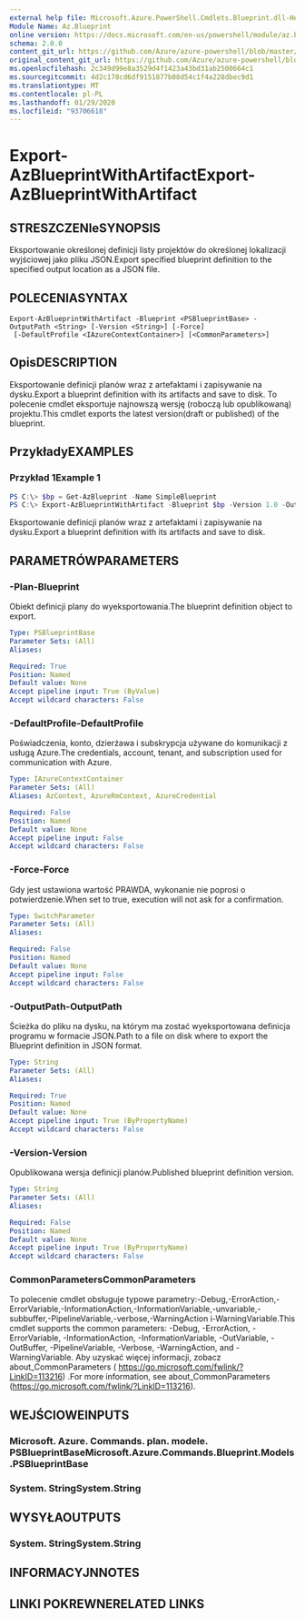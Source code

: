 ```yaml
---
external help file: Microsoft.Azure.PowerShell.Cmdlets.Blueprint.dll-Help.xml
Module Name: Az.Blueprint
online version: https://docs.microsoft.com/en-us/powershell/module/az.blueprint/export-azblueprintwithartifact
schema: 2.0.0
content_git_url: https://github.com/Azure/azure-powershell/blob/master/src/Blueprint/Blueprint/help/Export-AzBlueprintWithArtifact.md
original_content_git_url: https://github.com/Azure/azure-powershell/blob/master/src/Blueprint/Blueprint/help/Export-AzBlueprintWithArtifact.md
ms.openlocfilehash: 2c349d99e8a3529d4f1423a43bd31ab2500664c1
ms.sourcegitcommit: 4d2c178cd6df9151877b08d54c1f4a228dbec9d1
ms.translationtype: MT
ms.contentlocale: pl-PL
ms.lasthandoff: 01/29/2020
ms.locfileid: "93706618"
---
```

# <span data-ttu-id="2b91f-101">Export-AzBlueprintWithArtifact</span><span class="sxs-lookup"><span data-stu-id="2b91f-101">Export-AzBlueprintWithArtifact</span></span>

## <span data-ttu-id="2b91f-102">STRESZCZENIe</span><span class="sxs-lookup"><span data-stu-id="2b91f-102">SYNOPSIS</span></span>
<span data-ttu-id="2b91f-103">Eksportowanie określonej definicji listy projektów do określonej lokalizacji wyjściowej jako pliku JSON.</span><span class="sxs-lookup"><span data-stu-id="2b91f-103">Export specified blueprint definition to the specified output location as a JSON file.</span></span> 

## <span data-ttu-id="2b91f-104">POLECENIA</span><span class="sxs-lookup"><span data-stu-id="2b91f-104">SYNTAX</span></span>

```
Export-AzBlueprintWithArtifact -Blueprint <PSBlueprintBase> -OutputPath <String> [-Version <String>] [-Force]
 [-DefaultProfile <IAzureContextContainer>] [<CommonParameters>]
```

## <span data-ttu-id="2b91f-105">Opis</span><span class="sxs-lookup"><span data-stu-id="2b91f-105">DESCRIPTION</span></span>
<span data-ttu-id="2b91f-106">Eksportowanie definicji planów wraz z artefaktami i zapisywanie na dysku.</span><span class="sxs-lookup"><span data-stu-id="2b91f-106">Export a blueprint definition with its artifacts and save to disk.</span></span> <span data-ttu-id="2b91f-107">To polecenie cmdlet eksportuje najnowszą wersję (roboczą lub opublikowaną) projektu.</span><span class="sxs-lookup"><span data-stu-id="2b91f-107">This cmdlet exports the latest version(draft or published) of the blueprint.</span></span>

## <span data-ttu-id="2b91f-108">Przykłady</span><span class="sxs-lookup"><span data-stu-id="2b91f-108">EXAMPLES</span></span>

### <span data-ttu-id="2b91f-109">Przykład 1</span><span class="sxs-lookup"><span data-stu-id="2b91f-109">Example 1</span></span>
```powershell
PS C:\> $bp = Get-AzBlueprint -Name SimpleBlueprint
PS C:\> Export-AzBlueprintWithArtifact -Blueprint $bp -Version 1.0 -OutputPath C:\Blueprints
```

<span data-ttu-id="2b91f-110">Eksportowanie definicji planów wraz z artefaktami i zapisywanie na dysku.</span><span class="sxs-lookup"><span data-stu-id="2b91f-110">Export a blueprint definition with its artifacts and save to disk.</span></span>

## <span data-ttu-id="2b91f-111">PARAMETRÓW</span><span class="sxs-lookup"><span data-stu-id="2b91f-111">PARAMETERS</span></span>

### <span data-ttu-id="2b91f-112">-Plan</span><span class="sxs-lookup"><span data-stu-id="2b91f-112">-Blueprint</span></span>
<span data-ttu-id="2b91f-113">Obiekt definicji plany do wyeksportowania.</span><span class="sxs-lookup"><span data-stu-id="2b91f-113">The blueprint definition object to export.</span></span>

```yaml
Type: PSBlueprintBase
Parameter Sets: (All)
Aliases:

Required: True
Position: Named
Default value: None
Accept pipeline input: True (ByValue)
Accept wildcard characters: False
```

### <span data-ttu-id="2b91f-114">-DefaultProfile</span><span class="sxs-lookup"><span data-stu-id="2b91f-114">-DefaultProfile</span></span>
<span data-ttu-id="2b91f-115">Poświadczenia, konto, dzierżawa i subskrypcja używane do komunikacji z usługą Azure.</span><span class="sxs-lookup"><span data-stu-id="2b91f-115">The credentials, account, tenant, and subscription used for communication with Azure.</span></span>

```yaml
Type: IAzureContextContainer
Parameter Sets: (All)
Aliases: AzContext, AzureRmContext, AzureCredential

Required: False
Position: Named
Default value: None
Accept pipeline input: False
Accept wildcard characters: False
```

### <span data-ttu-id="2b91f-116">-Force</span><span class="sxs-lookup"><span data-stu-id="2b91f-116">-Force</span></span>
<span data-ttu-id="2b91f-117">Gdy jest ustawiona wartość PRAWDA, wykonanie nie poprosi o potwierdzenie.</span><span class="sxs-lookup"><span data-stu-id="2b91f-117">When set to true, execution will not ask for a confirmation.</span></span>

```yaml
Type: SwitchParameter
Parameter Sets: (All)
Aliases:

Required: False
Position: Named
Default value: None
Accept pipeline input: False
Accept wildcard characters: False
```

### <span data-ttu-id="2b91f-118">-OutputPath</span><span class="sxs-lookup"><span data-stu-id="2b91f-118">-OutputPath</span></span>
<span data-ttu-id="2b91f-119">Ścieżka do pliku na dysku, na którym ma zostać wyeksportowana definicja programu w formacie JSON.</span><span class="sxs-lookup"><span data-stu-id="2b91f-119">Path to a file on disk where to export the Blueprint definition in JSON format.</span></span>

```yaml
Type: String
Parameter Sets: (All)
Aliases:

Required: True
Position: Named
Default value: None
Accept pipeline input: True (ByPropertyName)
Accept wildcard characters: False
```

### <span data-ttu-id="2b91f-120">-Version</span><span class="sxs-lookup"><span data-stu-id="2b91f-120">-Version</span></span>
<span data-ttu-id="2b91f-121">Opublikowana wersja definicji planów.</span><span class="sxs-lookup"><span data-stu-id="2b91f-121">Published blueprint definition version.</span></span>

```yaml
Type: String
Parameter Sets: (All)
Aliases:

Required: False
Position: Named
Default value: None
Accept pipeline input: True (ByPropertyName)
Accept wildcard characters: False
```

### <span data-ttu-id="2b91f-122">CommonParameters</span><span class="sxs-lookup"><span data-stu-id="2b91f-122">CommonParameters</span></span>
<span data-ttu-id="2b91f-123">To polecenie cmdlet obsługuje typowe parametry:-Debug,-ErrorAction,-ErrorVariable,-InformationAction,-InformationVariable,-unvariable,-subbuffer,-PipelineVariable,-verbose,-WarningAction i-WarningVariable.</span><span class="sxs-lookup"><span data-stu-id="2b91f-123">This cmdlet supports the common parameters: -Debug, -ErrorAction, -ErrorVariable, -InformationAction, -InformationVariable, -OutVariable, -OutBuffer, -PipelineVariable, -Verbose, -WarningAction, and -WarningVariable.</span></span>
<span data-ttu-id="2b91f-124">Aby uzyskać więcej informacji, zobacz about_CommonParameters ( https://go.microsoft.com/fwlink/?LinkID=113216) .</span><span class="sxs-lookup"><span data-stu-id="2b91f-124">For more information, see about_CommonParameters (https://go.microsoft.com/fwlink/?LinkID=113216).</span></span>

## <span data-ttu-id="2b91f-125">WEJŚCIOWE</span><span class="sxs-lookup"><span data-stu-id="2b91f-125">INPUTS</span></span>

### <span data-ttu-id="2b91f-126">Microsoft. Azure. Commands. plan. modele. PSBlueprintBase</span><span class="sxs-lookup"><span data-stu-id="2b91f-126">Microsoft.Azure.Commands.Blueprint.Models.PSBlueprintBase</span></span>

### <span data-ttu-id="2b91f-127">System. String</span><span class="sxs-lookup"><span data-stu-id="2b91f-127">System.String</span></span>

## <span data-ttu-id="2b91f-128">WYSYŁA</span><span class="sxs-lookup"><span data-stu-id="2b91f-128">OUTPUTS</span></span>

### <span data-ttu-id="2b91f-129">System. String</span><span class="sxs-lookup"><span data-stu-id="2b91f-129">System.String</span></span>

## <span data-ttu-id="2b91f-130">INFORMACYJN</span><span class="sxs-lookup"><span data-stu-id="2b91f-130">NOTES</span></span>

## <span data-ttu-id="2b91f-131">LINKI POKREWNE</span><span class="sxs-lookup"><span data-stu-id="2b91f-131">RELATED LINKS</span></span>

